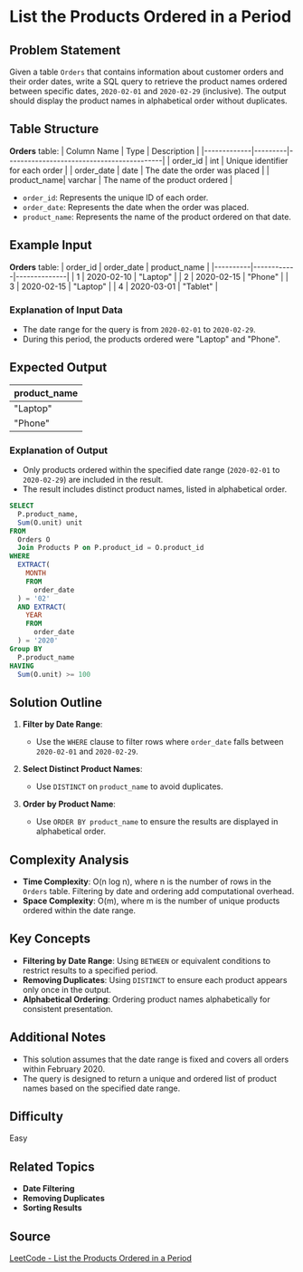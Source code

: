 # List the Products Ordered in a Period

## Problem Statement
Given a table `Orders` that contains information about customer orders and their order dates, write a SQL query to retrieve the product names ordered between specific dates, `2020-02-01` and `2020-02-29` (inclusive). The output should display the product names in alphabetical order without duplicates.

## Table Structure
**Orders** table:
| Column Name | Type    | Description                               |
|-------------|---------|-------------------------------------------|
| order_id    | int     | Unique identifier for each order          |
| order_date  | date    | The date the order was placed             |
| product_name| varchar | The name of the product ordered           |

- `order_id`: Represents the unique ID of each order.
- `order_date`: Represents the date when the order was placed.
- `product_name`: Represents the name of the product ordered on that date.

## Example Input

**Orders** table:
| order_id | order_date | product_name |
|----------|------------|--------------|
| 1        | 2020-02-10 | "Laptop"     |
| 2        | 2020-02-15 | "Phone"      |
| 3        | 2020-02-15 | "Laptop"     |
| 4        | 2020-03-01 | "Tablet"     |

### Explanation of Input Data
- The date range for the query is from `2020-02-01` to `2020-02-29`.
- During this period, the products ordered were "Laptop" and "Phone".

## Expected Output

| product_name |
|--------------|
| "Laptop"     |
| "Phone"      |

### Explanation of Output
- Only products ordered within the specified date range (`2020-02-01` to `2020-02-29`) are included in the result.
- The result includes distinct product names, listed in alphabetical order.

```sql
SELECT 
  P.product_name, 
  Sum(O.unit) unit 
FROM 
  Orders O 
  Join Products P on P.product_id = O.product_id 
WHERE 
  EXTRACT(
    MONTH 
    FROM 
      order_date
  ) = '02' 
  AND EXTRACT(
    YEAR 
    FROM 
      order_date
  ) = '2020' 
Group BY 
  P.product_name 
HAVING 
  Sum(O.unit) >= 100
```

## Solution Outline

1. **Filter by Date Range**:
   - Use the `WHERE` clause to filter rows where `order_date` falls between `2020-02-01` and `2020-02-29`.

2. **Select Distinct Product Names**:
   - Use `DISTINCT` on `product_name` to avoid duplicates.

3. **Order by Product Name**:
   - Use `ORDER BY product_name` to ensure the results are displayed in alphabetical order.

## Complexity Analysis
- **Time Complexity**: O(n log n), where n is the number of rows in the `Orders` table. Filtering by date and ordering add computational overhead.
- **Space Complexity**: O(m), where m is the number of unique products ordered within the date range.

## Key Concepts
- **Filtering by Date Range**: Using `BETWEEN` or equivalent conditions to restrict results to a specified period.
- **Removing Duplicates**: Using `DISTINCT` to ensure each product appears only once in the output.
- **Alphabetical Ordering**: Ordering product names alphabetically for consistent presentation.

## Additional Notes
- This solution assumes that the date range is fixed and covers all orders within February 2020.
- The query is designed to return a unique and ordered list of product names based on the specified date range.

## Difficulty
Easy

## Related Topics
- **Date Filtering**
- **Removing Duplicates**
- **Sorting Results**

## Source
[LeetCode - List the Products Ordered in a Period](https://leetcode.com/problems/list-the-products-ordered-in-a-period/description/?envType=study-plan-v2&envId=top-sql-50)
